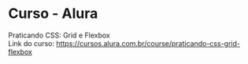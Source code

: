 <h1>Curso - Alura</h1>

Praticando CSS: Grid e Flexbox
<br>
Link do curso: https://cursos.alura.com.br/course/praticando-css-grid-flexbox